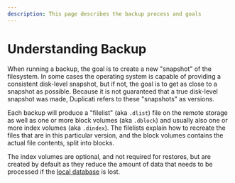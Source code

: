```yaml
---
description: This page describes the backup process and goals
---
```


# Understanding Backup

When running a backup, the goal is to create a new "snapshot" of the filesystem. In some cases the operating system is capable of providing a consistent disk-level snapshot, but if not, the goal is to get as close to a snapshot as possible. Because it is not guaranteed that a true disk-level snapshot was made, Duplicati refers to these "snapshots" as versions.

Each backup will produce a "filelist" (aka `.dlist`) file on the remote storage as well as one or more block volumes (aka `.dblock`) and usually also one or more index volumes (aka `.dindex`). The filelists explain how to recreate the files that are in this particular version, and the block volumes contains the actual file contents, split into blocks.

The index volumes are optional, and not required for restores, but are created by default as they reduce the amount of data that needs to be processed if the [local database](../../detailed-descriptions/the-local-database.md) is lost.
